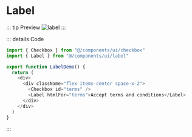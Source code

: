 # Label

::: tip Preview
![label](/components/label.png)
:::

::: details Code
```js
import { Checkbox } from "@/components/ui/checkbox"
import { Label } from "@/components/ui/label"

export function LabelDemo() {
  return (
    <div>
      <div className="flex items-center space-x-2">
        <Checkbox id="terms" />
        <Label htmlFor="terms">Accept terms and conditions</Label>
      </div>
    </div>
  )
}
```
:::